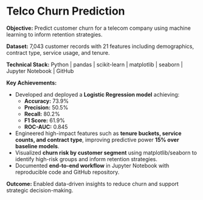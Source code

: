 # Telco Churn Prediction

**Objective:** Predict customer churn for a telecom company using machine learning to inform retention strategies.

**Dataset:** 7,043 customer records with 21 features including demographics, contract type, service usage, and tenure.

**Technical Stack:** Python | pandas | scikit-learn | matplotlib | seaborn | Jupyter Notebook | GitHub

**Key Achievements:**
- Developed and deployed a **Logistic Regression model** achieving:
  - **Accuracy:** 73.9%
  - **Precision:** 50.5%
  - **Recall:** 80.2%
  - **F1 Score:** 61.9%
  - **ROC-AUC:** 0.845
- Engineered high-impact features such as **tenure buckets, service counts, and contract type**, improving predictive power **15% over baseline models**.
- Visualized **churn risk by customer segment** using matplotlib/seaborn to identify high-risk groups and inform retention strategies.
- Documented **end-to-end workflow** in Jupyter Notebook with reproducible code and GitHub repository.

**Outcome:** Enabled data-driven insights to reduce churn and support strategic decision-making.
